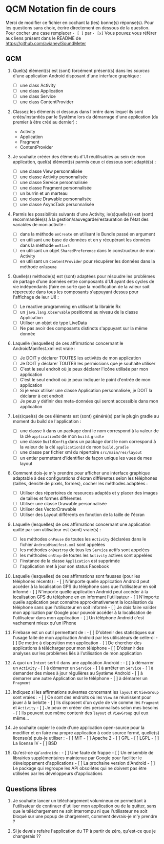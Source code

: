 # QCM Notation fin de cours

Merci de modifier ce fichier en cochant la (les) bonne(s) réponse(s).
Pour les questions sans choix, écrire directement en dessous de la question.
Pour cocher une case remplacer `- [ ]` par `- [x]`
Vous pouvez vous référer aux liens présent dans le README de https://github.com/avianey/SoundMeter

## QCM

  1. Quel(s) élément(s) est (sont) forcément présent(s) dans les _sources_ d'une application Android disposant d'une interface graphique : 
     - [ ] une class Activity
     - [ ] une class Application
     - [ ] une class Service
     - [ ] une class ContentProvider

  2. Classez les éléments ci dessous dans l'ordre dans lequel ils sont créés/instantiés par le Système lors du démarrage d'une application (du premier à être créé au dernier) : 
     - Activity 
     - Application
     - Fragment
     - ContentProvider

  3. Je souhaite crééer des éléments d'UI réutilisables au sein de mon application, quel(s) élément(s) parmis ceux ci dessous sont adapté(s) : 
     - [ ] une classe View personnalisée
     - [ ] une classe Activity personnalisée
     - [ ] une classe Service personnalisée
     - [ ] une classe Fragment personnalisée
     - [ ] un burrin et un marteau
     - [ ] une classe Drawable personnalisée
     - [ ] une classe AsyncTask personnalisée

  4. Parmis les possibilités suivants d'une Activity, le(s)quelle(s) est (sont) recommandée(s) à la gestion/sauvegarde/restauration de l'état des variables de mon activité : 
     - [ ] dans la méthode `onCreate` en utilisant le Bundle passé en argument
     - [ ] en utilisant une base de données et en y récupérant les données dans la méthode `onStart`
     - [ ] en utilisant un objet `SharedPreference` dans le constructeur de mon Activity
     - [ ] en utilisant un `ContentProvider` pour récupérer les données dans la méthode `onResume`

  5. Quelle(s) méthode(s) est (sont) adaptées pour résoudre les problèmes de partage d'une données entre composants d'UI ayant des cycles de vie indépendants (faire en sorte que la modification de la valeur soit répercutée dans tous les composants s'appuyant dessus pour l'affichage de leur UI) : 
     - [ ] Le reactive programming en utilisant la librairie Rx
     - [ ] un `java.lang.Observable` positionné au niveau de la classe Application
     - [ ] Utiliser un objet de type LiveData
     - [ ] Ne pas avoir des composants distincts s'appuyant sur la même donnée

  6. Laquelle (lesquelles) de ces affirmations concernant le AndroidManifest.xml est vraie : 
     - [ ] Je DOIT y déclarer TOUTES les activités de mon application
     - [ ] Je DOIT y déclarer TOUTES les permissions que je souhaite utiliser
     - [ ] C'est le seul endroit où je peux déclarer l'icône utilisée par mon application 
     - [ ] C'est le seul endroit où je peux indiquer le point d'entrée de mon application
     - [ ] Si je veux utiliser une classe Application personnalisée, je DOIT la déclarer à cet endroit
     - [ ] Je peux y définir des meta-données qui seront accessible dans mon application

  7. Le(s)quel(s) de ces éléments est (sont) généré(s) par le plugin gradle au moment du build de l'application : 
     - [ ] une classe `R` dans un package dont le nom correspond à la valeur de la clé `applicationId` de mon `build.gradle`
     - [ ] une classe `BuildConfig` dans un package dont le nom correspond à la valeur de la clé `applicationId` de mon `build.gradle`
     - [ ] une classe par fichier xml du répertoire `src/main/res/layout`
     - [ ] un entier permettant d'identifier de façon unique les vues de mes layout

  8. Comment dois-je m'y prendre pour afficher une interface graphique adaptable à des configurations d'écran différentes selon les téléphones (tailles, densité de pixels, formes), cocher les méthodes adaptées : 
     - [ ] Utiliser des répertoires de resources adaptés et y placer des images de tailles et formes différentes
     - [ ] Utiliser une classe Drawable personnalisée
     - [ ] Utiliser des VectorDrawable
     - [ ] Utiliser des Layout différents en fonction de la taille de l'écran

  9. Laquelle (lesquelles) de ces affirmations concernant une application quitté par son utilisateur est (sont) vraie(s) : 
     - [ ] les méthodes `onPause` de toutes les `Activity` déclarées dans le fichier `AndroidManifest.xml` sont appelées
     - [ ] les méthodes `onDestroy` de tous les `Service` actifs sont appelées
     - [ ] les méthodes `onStop` de toutes les `Activity` actives sont appelées
     - [ ] l'instance de la classe `Application` est supprimée
     - [ ] l'application met à jour son status Facebook

  10. Laquelle (lesquelles) de ces affirmations sont fausses (pour les téléphones récents) : 
     - [ ] N'importe quelle application Android peut accéder à la localisation GPS du téléphone sans que l'utilisateur en soit informé
     - [ ] N'importe quelle application Android peut accéder à la localisation GPS du téléphone en en informant l'utilisateur
     - [ ] N'importe quelle application peut connaitre approximativement la localisation du téléphone sans que l'utilisateur en soit informé
     - [ ] Je dois faire valider mon application par Google pour pouvoir accéder à la localisation de l'utilisateur dans mon application
     - [ ] Un téléphone Android c'est vachement mieux qu'un iPhone

  11. Firebase est un outil permettant de : 
     - [ ] D'obtenir des statistiques sur l'usage faite de mon application Android par les utilisateurs de celle-ci
     - [ ] De mettre à disposition mon application
     - [ ] De chercher des applications à télécharger pour mon téléphone
     - [ ] D'obtenir des analyses sur les problèmes liés à l'utilisation de mon application

  12. A quoi un `Intent` sert-il dans une application Android : 
     - [ ] à démarrer un `Activity`
     - [ ] à démarrer un `Service`
     - [ ] à arrêter un `Service`
     - [ ] à demander des mises à jour régulières au Système Android
     - [ ] à demarrer une autre Application sur le téléphone
     - [ ] à démarrer un `Fragment`

  13. Indiquez si les affirmations suivantes concernant les `layout` et `ViewGroup` sont vraies : 
     - [ ] Ce sont des endroits où les `View` se réunissent pour jouer à la belotte
     - [ ] Ils disposent d'un cycle de vie comme les `Fragment` et `Activity`
     - [ ] Je peux en crééer des personnalisés selon mes besoins
     - [ ] Ils peuvent eux même contenir des `layout` et `ViewGroup` qui eux même...

  14. Je souhaite copier le code d'une application open-source pour la modifier et en faire ma propre application à code source fermé, quelle(s) license(s) puis-je utiliser : 
     - [ ] MIT
     - [ ] Apache 2
     - [ ] GPL
     - [ ] LGPL
     - [ ] La license IV
     - [ ] BSD

  15. Qu'est-ce qu'`androidx` : 
     - [ ] Une faute de frappe
     - [ ] Un ensemble de librairies supplémentaires maintenue par Google pour faciliter le développement d'applications
     - [ ] La prochaine version d'Android
     - [ ] Le package qui regroupe les API obsolètes qui ne doivent pas être utilisées par les développeurs d'applications

## Questions libres

  1. Je souhaite lancer un téléchargement volumineux en permettant à l'utilisateur de continuer d'utiliser mon application ou de la quitter, sans que le téléchargement ne soit interrompu ni que l'utilisateur ne soit bloqué sur une popup de chargement, comment devrais-je m'y prendre ?


  2. Si je devais refaire l'application du TP à partir de zéro, qu'est-ce que je changerais ??
